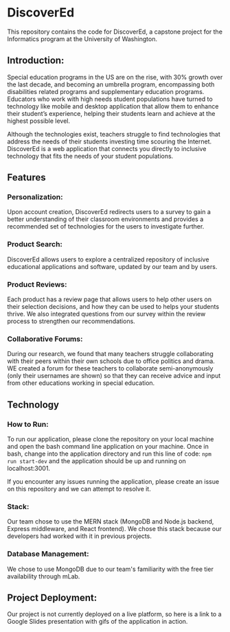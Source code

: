 # DiscoverEd

This repository contains the code for DiscoverEd, a capstone project for the Informatics program at the University of Washington. 


## Introduction:

Special education programs in the US are on the rise, with 30% growth over the last decade, and becoming an umbrella program, encompassing both disabilities related programs and supplementary education programs. Educators who work with high needs student populations have turned to technology like mobile and desktop application that allow them to enhance their student’s experience, helping their students learn and achieve at the highest possible level.

Although the technologies exist, teachers struggle to find technologies that address the needs of their students investing time scouring the Internet. DiscoverEd is a web application that connects you directly to inclusive technology that fits the needs of your student populations.


## Features

### Personalization:
Upon account creation, DiscoverEd redirects users to a survey to gain a better understanding of their classroom environments and provides a recommended set of technologies for the users to investigate further.

### Product Search:
DiscoverEd allows users to explore a centralized repository of inclusive educational applications and software, updated by our team and by users.

### Product Reviews:
Each product has a review page that allows users to help other users on their selection decisions, and how they can be used to helps your students thrive. We also integrated questions from our survey within the review process to strengthen our recommendations.

### Collaborative Forums:
During our research, we found that many teachers struggle collaborating with their peers within their own schools due to office politics and drama. WE created a forum for these teachers to collaborate semi-anonymously (only their usernames are shown) so that they can receive advice and input from other educations working in special education.


## Technology

### How to Run:

To run our application, please clone the repository on your local machine and open the bash command line application on your machine. Once in bash, change into the application directory and run this line of code: `npm run start-dev` and the application should be up and running on localhost:3001.

If you encounter any issues running the application, please create an issue on this repository and we can attempt to resolve it.

### Stack:
Our team chose to use the MERN stack (MongoDB and Node.js backend, Express middleware, and React frontend). We chose this stack because our developers had worked with it in previous projects.

### Database Management:
We chose to use MongoDB due to our team's familiarity with the free tier availability through mLab.


## Project Deployment:

Our project is not currently deployed on a live platform, so here is a link to a Google Slides presentation with gifs of the application in action.